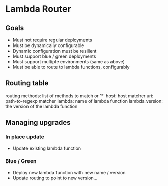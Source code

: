 # Lambda Router

## Goals

* Must not require regular deployments
* Must be dynamically configurable
* Dynamic configuration must be resilient
* Must support blue / green deployments
* Must support multiple environments (same as above)
* Must be able to route to lambda functions, configurably

## Routing table

routing
    methods: list of methods to match or '*'
    host: host matcher
    uri: path-to-regexp matcher
    lambda: name of lambda function
    lambda_version: the version of the lambda function

## Managing upgrades

### In place update

* Update existing lambda function

### Blue / Green

* Deploy new lambda function with new name / version
* Update routing to point to new version...
